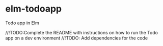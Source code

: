 # elm-todoapp
Todo app in Elm

//!TODO:Complete the README with instructions on how to run the Todo app on a dev environment
//!TODO: Add dependencies for the code
